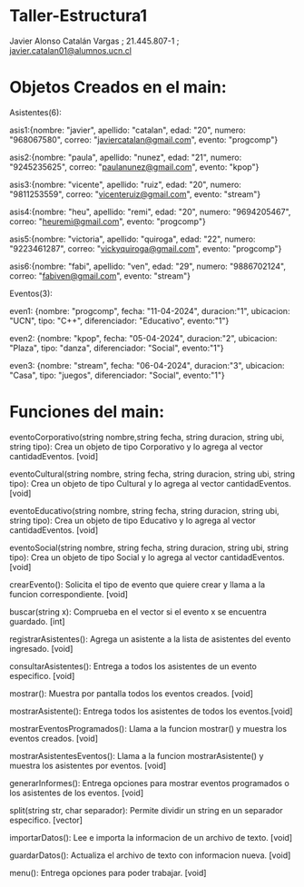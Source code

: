 # Taller-Estructura1

Javier Alonso Catalán Vargas ; 21.445.807-1 ; javier.catalan01@alumnos.ucn.cl

# Objetos Creados en el main:

Asistentes(6):

asis1:{nombre: "javier", apellido: "catalan", edad: "20", numero: "968067580", correo: "javiercatalan@gmail.com", evento: "progcomp"}

asis2:{nombre: "paula", apellido: "nunez", edad: "21", numero: "9245235625", correo: "paulanunez@gmail.com", evento: "kpop"}

asis3:{nombre: "vicente", apellido: "ruiz", edad: "20", numero: "9811253559", correo: "vicenteruiz@gmail.com", evento: "stream"}

asis4:{nombre: "heu", apellido: "remi", edad: "20", numero: "9694205467", correo: "heuremi@gmail.com", evento: "progcomp"}

asis5:{nombre: "victoria", apellido: "quiroga", edad: "22", numero: "9223461287", correo: "vickyquiroga@gmail.com", evento: "progcomp"}

asis6:{nombre: "fabi", apellido: "ven", edad: "29", numero: "9886702124", correo: "fabiven@gmail.com", evento: "stream"}


Eventos(3):

even1: {nombre: "progcomp", fecha: "11-04-2024", duracion:"1", ubicacion: "UCN", tipo: "C++", diferenciador: "Educativo", evento:"1"}

even2: {nombre: "kpop", fecha: "05-04-2024", duracion:"2", ubicacion: "Plaza", tipo: "danza", diferenciador: "Social", evento:"1"}

even3: {nombre: "stream", fecha: "06-04-2024", duracion:"3", ubicacion: "Casa", tipo: "juegos", diferenciador: "Social", evento:"1"}

# Funciones del main:

eventoCorporativo(string nombre,string fecha, string duracion, string ubi, string tipo): Crea un objeto de tipo Corporativo y lo agrega al vector cantidadEventos. [void]

eventoCultural(string nombre, string fecha, string duracion, string ubi, string tipo): Crea un objeto de tipo Cultural y lo agrega al vector cantidadEventos. [void]

eventoEducativo(string nombre, string fecha, string duracion, string ubi, string tipo): Crea un objeto de tipo Educativo y lo agrega al vector cantidadEventos. [void]

eventoSocial(string nombre, string fecha, string duracion, string ubi, string tipo): Crea un objeto de tipo Social y lo agrega al vector cantidadEventos. [void]

crearEvento(): Solicita el tipo de evento que quiere crear y llama a la funcion correspondiente. [void]

buscar(string x): Comprueba en el vector si el evento x se encuentra guardado. [int]

registrarAsistentes(): Agrega un asistente a la lista de asistentes del evento ingresado. [void]

consultarAsistentes(): Entrega a todos los asistentes de un evento especifico. [void]

mostrar(): Muestra por pantalla todos los eventos creados. [void]

mostrarAsistente(): Entrega todos los asistentes de todos los eventos.[void]

mostrarEventosProgramados(): Llama a la funcion mostrar() y muestra los eventos creados. [void]

mostrarAsistentesEventos(): Llama a la funcion mostrarAsistente() y muestra los asistentes por eventos. [void]

generarInformes(): Entrega opciones para mostrar eventos programados o los asistentes de los eventos. [void]

split(string str, char separador): Permite dividir un string en un separador especifico. [vector<string>]

importarDatos(): Lee e importa la informacion de un archivo de texto. [void]

guardarDatos(): Actualiza el archivo de texto con informacion nueva. [void]

menu(): Entrega opciones para poder trabajar. [void]
